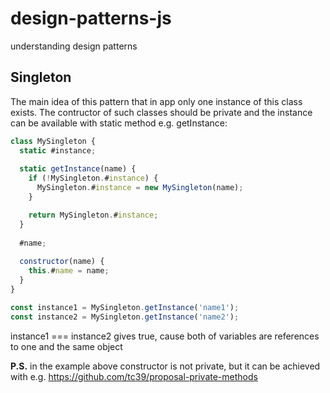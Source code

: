 # design-patterns-js
understanding design patterns

## Singleton
The main idea of this pattern that in app only one instance of this class exists. The contructor of such classes should be private and the instance can be available with static method e.g. getInstance:

```javascript
class MySingleton {
  static #instance;
  
  static getInstance(name) {
    if (!MySingleton.#instance) {
      MySingleton.#instance = new MySingleton(name);
    }

    return MySingleton.#instance;
  }
  
  #name;
  
  constructor(name) {
    this.#name = name;
  }
}

const instance1 = MySingleton.getInstance('name1');
const instance2 = MySingleton.getInstance('name2');
```
instance1 === instance2 gives true, cause both of variables are references to one and the same object

**P.S.** in the example above constructor is not private, but it can be achieved with e.g. https://github.com/tc39/proposal-private-methods 
